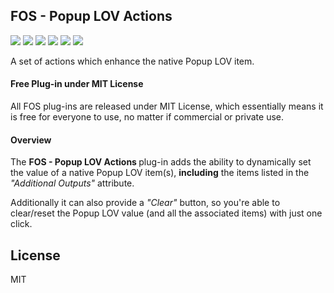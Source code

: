 ## FOS - Popup LOV Actions

![](https://img.shields.io/badge/Plug--in_Type-Dynamic_Action-orange.svg) ![](https://img.shields.io/badge/APEX-19.2-success.svg) ![](https://img.shields.io/badge/APEX-20.1-success.svg) ![](https://img.shields.io/badge/APEX-20.2-success.svg) ![](https://img.shields.io/badge/APEX-21.1-success.svg) ![](https://img.shields.io/badge/APEX-21.2-success.svg)

A set of actions which enhance the native Popup LOV item.
<h4>Free Plug-in under MIT License</h4>
<p>
All FOS plug-ins are released under MIT License, which essentially means it is free for everyone to use, no matter if commercial or private use.
</p>
<h4>Overview</h4>
<p>The <strong>FOS - Popup LOV Actions </strong> plug-in adds the ability to dynamically set the value of a native Popup LOV item(s), <strong>including</strong> the items listed in the <i>"Additional Outputs"</i> attribute.</p>
<p>Additionally it can also provide a <i>"Clear"</i> button, so you're able to clear/reset the Popup LOV value (and all the associated items) with just one click.</p>

## License

MIT

